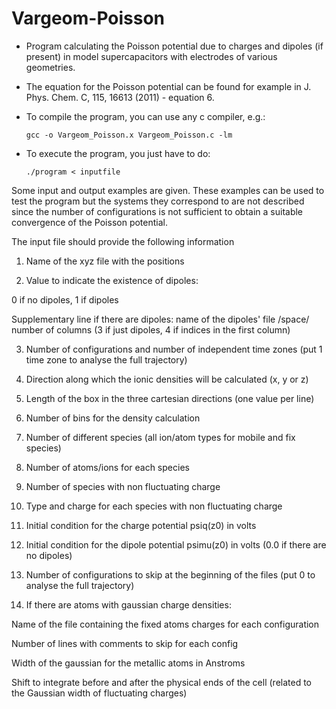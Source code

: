 # Vargeom-Poisson

* Program calculating the Poisson potential due to charges and dipoles (if present) in model supercapacitors with electrodes of various geometries.

* The equation for the Poisson potential can be found for example in J. Phys. Chem. C, 115, 16613 (2011) - equation 6.

* To compile the program, you can use any c compiler, e.g.:

      gcc -o Vargeom_Poisson.x Vargeom_Poisson.c -lm

* To execute the program, you just have to do:

      ./program < inputfile
      
Some input and output examples are given. These examples can be used to test the program but the systems they correspond to are not described since the number of configurations is not sufficient to obtain a suitable convergence of the Poisson potential.
      
The input file should provide the following information

1. Name of the xyz file with the positions

2. Value to indicate the existence of dipoles: 

0 if no dipoles, 1 if dipoles

Supplementary line if there are dipoles: name of the dipoles' file /space/ number of columns (3 if just dipoles, 4 if indices in the first column)

3. Number of configurations and number of independent time zones (put 1 time zone to analyse the full trajectory)

4. Direction along which the ionic densities will be calculated (x, y or z)

5. Length of the box in the three cartesian directions (one value per line)

6. Number of bins for the density calculation

7. Number of different species (all ion/atom types for mobile and fix species)

8. Number of atoms/ions for each species

9. Number of species with non fluctuating charge

10. Type and charge for each species with non fluctuating charge

11. Initial condition for the charge potential psiq(z0) in volts

12. Initial condition for the dipole potential psimu(z0) in volts (0.0 if there are no dipoles)

13. Number of configurations to skip at the beginning of the files (put 0 to analyse the full trajectory)

14. If there are atoms with gaussian charge densities:

Name of the file containing the fixed atoms charges for each configuration

Number of lines with comments to skip for each config

Width of the gaussian for the metallic atoms in Anstroms

Shift to integrate before and after the physical ends of the cell (related to the Gaussian width of fluctuating charges)
